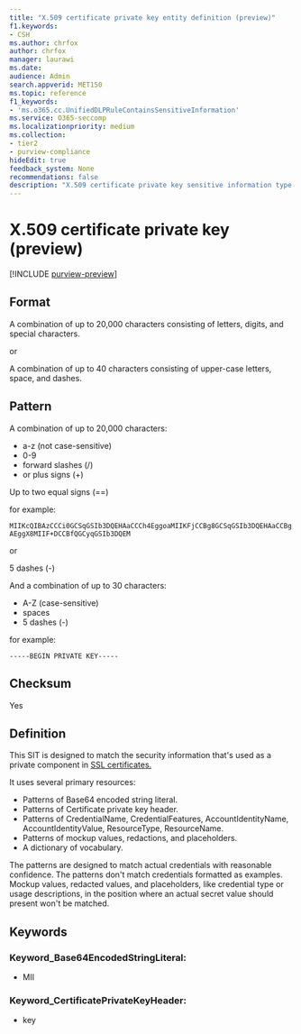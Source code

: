 ```yaml
---
title: "X.509 certificate private key entity definition (preview)"
f1.keywords:
- CSH
ms.author: chrfox
author: chrfox
manager: laurawi
ms.date:
audience: Admin
search.appverid: MET150
ms.topic: reference
f1_keywords:
- 'ms.o365.cc.UnifiedDLPRuleContainsSensitiveInformation'
ms.service: O365-seccomp
ms.localizationpriority: medium
ms.collection:
- tier2
- purview-compliance
hideEdit: true
feedback_system: None
recommendations: false
description: "X.509 certificate private key sensitive information type entity definition."
---
```


# X.509 certificate private key (preview)

[!INCLUDE [purview-preview](../includes/purview-preview.md)]

## Format

A combination of up to 20,000 characters consisting of letters, digits, and special characters.

or

A combination of up to 40 characters consisting of upper-case letters, space, and dashes.

## Pattern

A combination of up to 20,000 characters:
 
- a-z (not case-sensitive)
- 0-9
- forward slashes (/)
- or plus signs (+)

Up to two equal signs (==)

for example:

`MIIKcQIBAzCCCi0GCSqGSIb3DQEHAaCCCh4EggoaMIIKFjCCBg8GCSqGSIb3DQEHAaCCBgAEggX8MIIF+DCCBfQGCyqGSIb3DQEM`

or

5 dashes (-)

And a combination of up to 30 characters:

- A-Z (case-sensitive) 
- spaces
- 5 dashes (-)

for example:

`-----BEGIN PRIVATE KEY-----`


## Checksum

Yes

## Definition

This SIT is designed to match the security information that's used as a private component in [SSL certificates.](/azure/key-vault/certificate-scenarios) 

It uses several primary resources:

- Patterns of Base64 encoded string literal.
- Patterns of Certificate private key header.
- Patterns of CredentialName, CredentialFeatures, AccountIdentityName, AccountIdentityValue, ResourceType, ResourceName.
- Patterns of mockup values, redactions, and placeholders.
- A dictionary of vocabulary.

The patterns are designed to match actual credentials with reasonable confidence. The patterns don't match credentials formatted as examples. Mockup values, redacted values, and placeholders, like credential type or usage descriptions, in the position where an actual secret value should present won't be matched.

## Keywords

### Keyword_Base64EncodedStringLiteral:

- MII

### Keyword_CertificatePrivateKeyHeader:

- key
